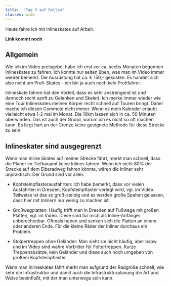 ```yaml
---
title:  "Tag 3 auf Rollen"
classes: wide
---
```


Heute fahre ich mit Inlineskates auf Arbeit. 

__Link kommt noch__

## Allgemein

Wie ich im Video preisgebe, habe ich erst vor ca. sechs Monaten begonnen Inlineskates zu fahren. Ich konnte nur selten üben, was man im Video immer wieder bemerkt. Die Ausrüstung hat ca. € 150,- gekosten. Es handelt sich also nicht um Profi-Skates - ich bin ja auch noch kein Profifahrer.

Inlineskate fahren hat den Vorteil, dass es sehr anstrengend ist und dennoch recht sanft zu Gelenken und Skelett. Ich merke immer wieder wie eine Tour Inlineskates meinen Körper recht schnell auf Touren bringt. Daher mache ich diesen Commute nicht immer. Wenn es mein Kalender erlaubt vielleicht etwa 1-2 mal im Monat. Die 10km lassen sich in ca. 50 Minuten überwinden. Das ist auch der Grund, warum ich es nicht so oft machen kann. Es liegt hart an der Grenze keine geeignete Methode für diese Strecke zu sein.

## Inlineskater sind ausgegrenzt

Wenn man Inline Skates auf meiner Strecke fährt, merkt man schnell, dass die Planer im Tiefbauamt keine Inlines fahren. Wenn ich nicht 80% der Strecke auf dem Elberadweg fahren könnte, wären die Inliner sehr unpraktisch. Der Grund sind vor allen:

- Kopfsteinpflasterausfahrten: Ich habe bemerkt, dass vor vielen Ausfahrten in Dresden, Kopfsteinpflaster verlegt wird, vgl. []() im Video. Teilweise ist das so groß-steinig und es werden große Spalten gelassen, dass hier mit Inlinern nur wenig zu machen ist.

- Großwegplatten: Häufig trifft man in Dresden auf Fußwege mit großen Platten, vgl. []() im Video. Diese sind für mich als Inline-Anfänger unberechenbar. Oftmals heben und senken sich die Platten an einem oder anderen Ende. Für die kleine Räder der Inliner durchaus ein Problem.

- Stolpertreppen ohne Geländer: Man sieht sie nicht häufig, aber bspw. []() und []() im Video sind wahre Vorbilder für Foltertreppen. Kurze Treppenabsätze, kein Geländer und diese auch noch umgeben von großem Kopfsteinpflaster.

Wenn man Inlineskates fährt merkt man aufgrund der Radgröße schnell, wie sehr die Infrastruktur und damit auch die Infrastrukturplanung die Art und Weise beeinflußt, mit der man unterwegs sein kann.
